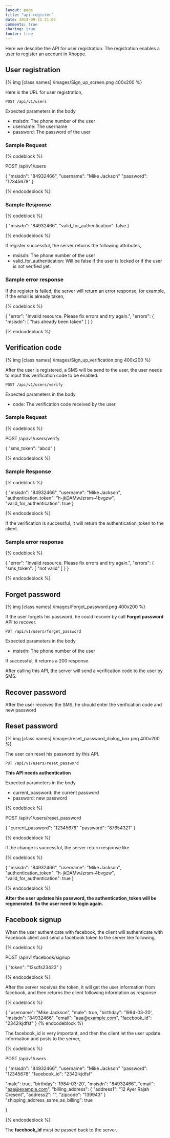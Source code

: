 ```yaml
---
layout: page
title: "api-register"
date: 2014-09-21 21:04
comments: true
sharing: true
footer: true
---
```


Here we describe the API for user registration. The registration enables a user to register an account in Xhoppe.

## User registration

{% img [class names] /images/Sign_up_screen.png 400x200 %}

Here is the URL for user registration,

`POST /api/v1/users`

Expected parameters in the body

- msisdn:  The phone number of the user
- username: The username
- password: The password of the user

### Sample Request

{% codeblock %}

POST /api/v1/users


{
  "msisdn": "84932466",
  "username": "Mike Jackson"
  "password": "12345678"
}

{% endcodeblock %}

### Sample Response
{% codeblock %}

{
  "msisdn": "84932466",
  "valid_for_authentication": false
}

{% endcodeblock %}

If register successful, the server returns the following attributes,

- msisdn: The phone number of the user
- valid_for_authentication: Will be false if the user is locked or if the user is not verified yet.

### Sample error response

If the register is failed, the server will return an error response, for example, if the email is already taken,

{% codeblock %}

{
  "error": "Invalid resource. Please fix errors and try again.",
  "errors": {
    "msisdn": [
      "has already been taken"
    ]
  }
}

{% endcodeblock %}

## Verification code

{% img [class names] /images/Sign_up_verification.png 400x200 %}

After the user is registered, a SMS will be send to the user, the user needs to input this verification code to be enabled.

`POST /api/v1/users/verify`

Expected parameters in the body

- code:  The verification code received by the user.

### Sample Request

{% codeblock %}

POST /api/v1/users/verify

{
  "sms_token": "abcd"
}

{% endcodeblock %}

### Sample Response
{% codeblock %}

{
  "msisdn": "84932466",
  "username": "Mike Jackson",
  "authentication_token": "h-jkDAMwJzrsm-4bvgzw",
  "valid_for_authentication": true
}

{% endcodeblock %}

If the verification is successful, it will return the authentication_token to the client.

### Sample error response

{% codeblock %}

{
  "error": "Invalid resource. Please fix errors and try again.",
  "errors": {
    "sms_token": [
      "not valid"
    ]
}
}

{% endcodeblock %}


## Forget password

{% img [class names] /images/Forgot_password.png 400x200 %}

If the user forgets his password, he could recover by call **Forget password** API to recover.


`PUT /api/v1/users/forget_password`

Expected parameters in the body

- msisdn:  The phone number of the user

If successful, it returns a 200 response.

After calling this API, the server will send a verification code to the user by SMS.

## Recover password

After the user receives the SMS, he should enter the verification code and new password

## Reset password

{% img [class names] /images/reset_password_dialog_box.png 400x200 %}

The user can reset his password by this API.

`PUT /api/v1/users/reset_password`

**This API needs authentication**

Expected parameters in the body
- current_password: the current password
- password: new password

{% codeblock %}

POST /api/v1/users/reset_password

{
  "current_password": "12345678"
  "password": "87654321"
}

{% endcodeblock %}

if the change is successful, the server return response like

{% codeblock %}

{
  "msisdn": "84932466",
  "username": "Mike Jackson",
  "authentication_token": "h-jkDAMwJzrsm-4bvgzw",
  "valid_for_authentication": true
}

{% endcodeblock %}

**After the user updates his password, the authentication_token will be regenerated. So the user need to login again.**


## Facebook signup

When the user authenticate with facebook, the client will authenticate with Facebook client and send a facebook token
to the server like following,

{% codeblock %}

POST /api/v1/facebook/signup

{
  "token": "12sdfs23423"
}

{% endcodeblock %}

After the server receives the token, it will get the user information from facebook, and then returns the client following
information as response


{% codeblock %}

{
  "username": "Mike Jackson",
  "male": true,
  "birthday": '1984-03-20',
  "msisdn": "84932466",
  "email": "aaa@example.com",
  "facebook_id": "2342lkjdfsf"
}
{% endcodeblock %}

The facebook_id is very important, and then the client let the user update information and posts to the server,

{% codeblock %}

POST /api/v1/users

{
  "msisdn": "84932466",
  "username": "Mike Jackson"
  "password": "12345678"
  "facebook_id": "2342lkjdfsf"

  "male": true,
  "birthday": '1984-03-20',
  "msisdn": "84932466",
  "email": "aaa@example.com",
  "billing_address": {
    "address1": "12 Ayer Rajah Cresent",
    "address2": "",
    "zipcode": "139943"
  }
  "shipping_address_same_as_billing": true

}

{% endcodeblock %}


The **facebook_id** must be passed back to the server.


